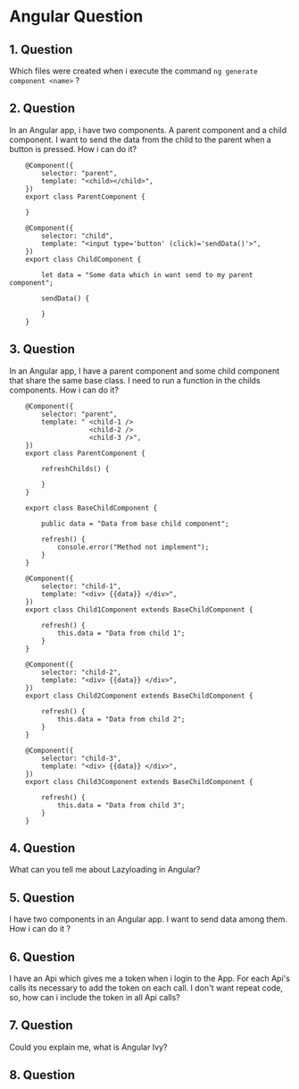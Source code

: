 # Angular Question
## 1. Question

Which files were created when i execute the command `ng generate component <name>` ? 

## 2. Question

In an Angular app, i have two components. A parent component and a child component. I want to send the data from the child to the parent when a button is pressed. How i can do it?

        @Component({
            selector: "parent",
            template: "<child></child>",
        })
        export class ParentComponent {

        }

        @Component({
            selector: "child",
            template: "<input type='button' (click)='sendData()'>",
        })
        export class ChildComponent {

            let data = "Some data which in want send to my parent component";

            sendData() {

            }
        }

## 3. Question

In an Angular app, I have a parent component and some child component that share the same base class. I need to run a function in the childs components. How i can do it?

        @Component({
            selector: "parent",
            template: " <child-1 />
                        <child-2 />
                        <child-3 />",
        })
        export class ParentComponent {

            refreshChilds() {
                
            }
        }

        export class BaseChildComponent {

            public data = "Data from base child component";

            refresh() {
                console.error("Method not implement");
            }
        }

        @Component({
            selector: "child-1",
            template: "<div> {{data}} </div>",
        })
        export class Child1Component extends BaseChildComponent {

            refresh() {
                this.data = "Data from child 1";
            }
        }

        @Component({
            selector: "child-2",
            template: "<div> {{data}} </div>",
        })
        export class Child2Component extends BaseChildComponent {

            refresh() {
                this.data = "Data from child 2";
            }
        }

        @Component({
            selector: "child-3",
            template: "<div> {{data}} </div>",
        })
        export class Child3Component extends BaseChildComponent {

            refresh() {
                this.data = "Data from child 3";
            }
        }

## 4. Question

What can you tell me about Lazyloading in Angular?

## 5. Question

I have two components in an Angular app. I want to send data among them. How i can do it ?

## 6. Question

I have an Api which gives me a token when i login to the App. For each Api's calls its necessary to add the token on each call. I don't want repeat code, so, how can i include the token in all Api calls?

## 7. Question

Could you explain me, what is Angular Ivy?

## 8. Question
